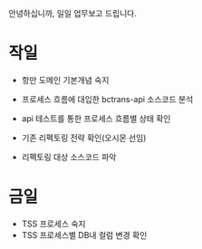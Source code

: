 안녕하십니까, 일일 업무보고 드립니다.

# 작일

- 항만 도메인 기본개념 숙지

- 프로세스 흐름에 대입한 bctrans-api 소스코드 분석

* api 테스트를 통한 프로세스 흐름별 상태 확인

* 기존 리펙토링 전략 확인(오시몬 선임) 

* 리펙토링 대상 소스코드 파악

# 금일

- TSS 프로세스 숙지
- TSS 프로세스별 DB내 컬럼 변경 확인